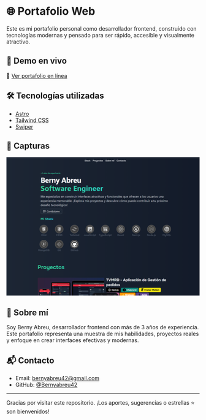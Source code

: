 # 🌐 Portafolio Web

Este es mi portafolio personal como desarrollador frontend, construido con tecnologías modernas y pensado para ser rápido, accesible y visualmente atractivo.

## 🚀 Demo en vivo

🔗 [Ver portafolio en línea](https://tu-enlace-aqui.com)

## 🛠️ Tecnologías utilizadas

- [Astro](https://astro.build/)
- [Tailwind CSS](https://tailwindcss.com/)
- [Swiper](https://swiperjs.com/)

## 📸 Capturas

![Portafolio](./public/images/portfolio.png)

## 🧑 Sobre mí

Soy Berny Abreu, desarrollador frontend con más de 3 años de experiencia. Este portafolio representa una muestra de mis habilidades, proyectos reales y enfoque en crear interfaces efectivas y modernas.

## 📬 Contacto

- Email: [bernyabreu42@gmail.com](mailto:bernyabreu42@gmail.com)
- GitHub: [@Bernyabreu42](https://github.com/Bernyabreu42)

---

Gracias por visitar este repositorio. ¡Los aportes, sugerencias o estrellas ⭐ son bienvenidos!
